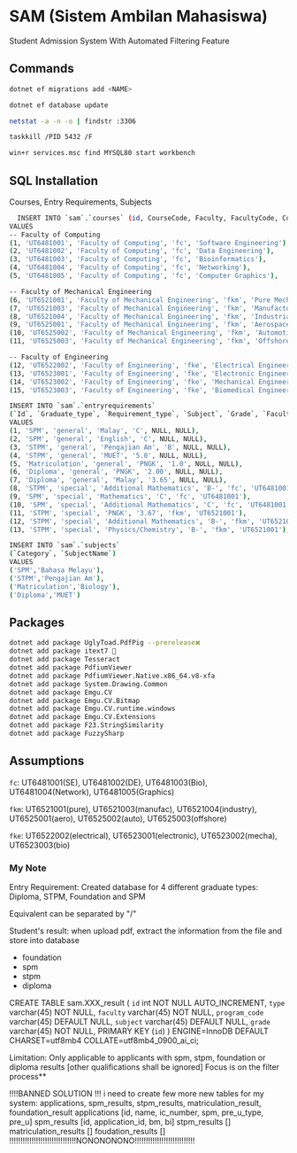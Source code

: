 # SAM (Sistem Ambilan Mahasiswa)
Student Admission System With Automated Filtering Feature

## Commands

```bash
dotnet ef migrations add <NAME>
```

```bash
dotnet ef database update
```

```bash
netstat -a -n -o | findstr :3306 
```

```bash
taskkill /PID 5432 /F
```

```bash
win+r services.msc find MYSQL80 start workbench
```


## SQL Installation

Courses, Entry Requirements, Subjects

```bash
  INSERT INTO `sam`.`courses` (id, CourseCode, Faculty, FacultyCode, CourseName)
VALUES
-- Faculty of Computing
(1, 'UT6481001', 'Faculty of Computing', 'fc', 'Software Engineering'),
(2, 'UT6481002', 'Faculty of Computing', 'fc', 'Data Engineering'),
(3, 'UT6481003', 'Faculty of Computing', 'fc', 'Bioinformatics'),
(4, 'UT6481004', 'Faculty of Computing', 'fc', 'Networking'),
(5, 'UT6481005', 'Faculty of Computing', 'fc', 'Computer Graphics'),

-- Faculty of Mechanical Engineering
(6, 'UT6521001', 'Faculty of Mechanical Engineering', 'fkm', 'Pure Mechanical Engineering'),
(7, 'UT6521003', 'Faculty of Mechanical Engineering', 'fkm', 'Manufacturing Engineering'),
(8, 'UT6521004', 'Faculty of Mechanical Engineering', 'fkm', 'Industrial Engineering'),
(9, 'UT6525001', 'Faculty of Mechanical Engineering', 'fkm', 'Aerospace Engineering'),
(10, 'UT6525002', 'Faculty of Mechanical Engineering', 'fkm', 'Automotive Engineering'),
(11, 'UT6525003', 'Faculty of Mechanical Engineering', 'fkm', 'Offshore Engineering'),

-- Faculty of Engineering
(12, 'UT6522002', 'Faculty of Engineering', 'fke', 'Electrical Engineering'),
(13, 'UT6523001', 'Faculty of Engineering', 'fke', 'Electronic Engineering'),
(14, 'UT6523002', 'Faculty of Engineering', 'fke', 'Mechanical Engineering'),
(15, 'UT6523003', 'Faculty of Engineering', 'fke', 'Biomedical Engineering');

INSERT INTO `sam`.`entryrequirements`
(`Id`, `Graduate_type`, `Requirement_type`, `Subject`, `Grade`, `Faculty`, `Program_code`)
VALUES
(1, 'SPM', 'general', 'Malay', 'C', NULL, NULL),
(2, 'SPM', 'general', 'English', 'C', NULL, NULL),
(3, 'STPM', 'general', 'Pengajian Am', 'B', NULL, NULL),
(4, 'STPM', 'general', 'MUET', '5.0', NULL, NULL),
(5, 'Matriculation', 'general', 'PNGK', '1.0', NULL, NULL),
(6, 'Diploma', 'general', 'PNGK', '2.00', NULL, NULL),
(7, 'Diploma', 'general', 'Malay', '3.65', NULL, NULL),
(8, 'STPM', 'special', 'Additional Mathematics', 'B-', 'fc', 'UT6481001'),
(9, 'SPM', 'special', 'Mathematics', 'C', 'fc', 'UT6481001'),
(10, 'SPM', 'special', 'Additional Mathematics', 'C', 'fc', 'UT6481001'),
(11, 'STPM', 'special', 'PNGK', '3.67', 'fkm', 'UT6521001'),
(12, 'STPM', 'special', 'Additional Mathematics', 'B-', 'fkm', 'UT6521001'),
(13, 'STPM', 'special', 'Physics/Chemistry', 'B-', 'fkm', 'UT6521001');

INSERT INTO `sam`.`subjects`
(`Category`, `SubjectName`)
VALUES
('SPM','Bahasa Melayu'),
('STPM','Pengajian Am'),
('Matriculation','Biology'),
('Diploma','MUET')

```
    
## Packages
```bash
dotnet add package UglyToad.PdfPig --prerelease❌ 
dotnet add package itext7 🤩
dotnet add package Tesseract
dotnet add package PdfiumViewer
dotnet add package PdfiumViewer.Native.x86_64.v8-xfa
dotnet add package System.Drawing.Common
dotnet add package Emgu.CV
dotnet add package Emgu.CV.Bitmap
dotnet add package Emgu.CV.runtime.windows
dotnet add package Emgu.CV.Extensions
dotnet add package F23.StringSimilarity
dotnet add package FuzzySharp
```


## Assumptions

`fc`: UT6481001(SE), UT6481002(DE), UT6481003(Bio), UT6481004(Network), UT6481005(Graphics)

`fkm`: UT6521001(pure), UT6521003(manufac), UT6521004(industry), UT6525001(aero), UT6525002(auto), UT6525003(offshore)

`fke`: UT6522002(electrical), UT6523001(electronic), UT6523002(mecha), UT6523003(bio)

### My Note

Entry Requirement: 
Created database for 4 different graduate types: Diploma, STPM, Foundation and SPM

Equivalent can be separated by "/"

Student's result:
when upload pdf, extract the information from the file and store into database
- foundation
- spm
- stpm
- diploma

CREATE TABLE sam.XXX_result (
  `id` int NOT NULL AUTO_INCREMENT,
  `type` varchar(45) NOT NULL,
  `faculty` varchar(45) NOT NULL,
  `program_code` varchar(45) DEFAULT NULL,
  `subject` varchar(45) DEFAULT NULL,
  `grade` varchar(45) NOT NULL,
  PRIMARY KEY (`id`)
) ENGINE=InnoDB DEFAULT CHARSET=utf8mb4 COLLATE=utf8mb4_0900_ai_ci;

Limitation:
Only applicable to applicants with spm, stpm, foundation or diploma results [other qualifications shall be ignored] 
Focus is on the filter process**

!!!!BANNED SOLUTION !!!
i need to create few more new tables for my system: applications, spm_results, stpm_results, matriculation_result, foundation_result
applications [id, name, ic_number, spm, pre_u_type, pre_u]
spm_results [id, application_id, bm, bi]
stpm_results []
matriculation_results []
foudation_results []
!!!!!!!!!!!!!!!!!!!!!!!!!!!!!!NONONONONO!!!!!!!!!!!!!!!!!!!!!!!!!!!


